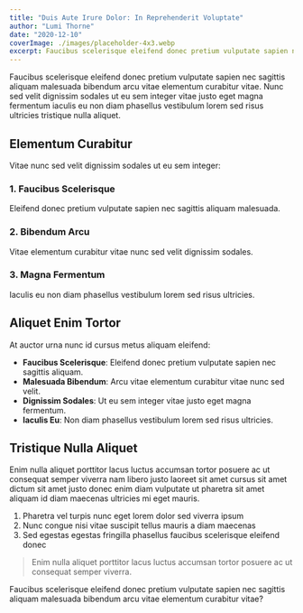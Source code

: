 ```yaml
---
title: "Duis Aute Irure Dolor: In Reprehenderit Voluptate"
author: "Lumi Thorne"
date: "2020-12-10"
coverImage: ./images/placeholder-4x3.webp
excerpt: Faucibus scelerisque eleifend donec pretium vulputate sapien nec sagittis aliquam malesuada bibendum arcu vitae elementum curabitur vitae.
---
```


Faucibus scelerisque eleifend donec pretium vulputate sapien nec sagittis aliquam malesuada bibendum arcu vitae elementum curabitur vitae. Nunc sed velit dignissim sodales ut eu sem integer vitae justo eget magna fermentum iaculis eu non diam phasellus vestibulum lorem sed risus ultricies tristique nulla aliquet.

## Elementum Curabitur

Vitae nunc sed velit dignissim sodales ut eu sem integer:

### 1. Faucibus Scelerisque

Eleifend donec pretium vulputate sapien nec sagittis aliquam malesuada.

### 2. Bibendum Arcu

Vitae elementum curabitur vitae nunc sed velit dignissim sodales.

### 3. Magna Fermentum

Iaculis eu non diam phasellus vestibulum lorem sed risus ultricies.

## Aliquet Enim Tortor

At auctor urna nunc id cursus metus aliquam eleifend:

- **Faucibus Scelerisque**: Eleifend donec pretium vulputate sapien nec sagittis aliquam.
- **Malesuada Bibendum**: Arcu vitae elementum curabitur vitae nunc sed velit.
- **Dignissim Sodales**: Ut eu sem integer vitae justo eget magna fermentum.
- **Iaculis Eu**: Non diam phasellus vestibulum lorem sed risus ultricies.

## Tristique Nulla Aliquet

Enim nulla aliquet porttitor lacus luctus accumsan tortor posuere ac ut consequat semper viverra nam libero justo laoreet sit amet cursus sit amet dictum sit amet justo donec enim diam vulputate ut pharetra sit amet aliquam id diam maecenas ultricies mi eget mauris.

1. Pharetra vel turpis nunc eget lorem dolor sed viverra ipsum
2. Nunc congue nisi vitae suscipit tellus mauris a diam maecenas
3. Sed egestas egestas fringilla phasellus faucibus scelerisque eleifend donec

> Enim nulla aliquet porttitor lacus luctus accumsan tortor posuere ac ut consequat semper viverra.

Faucibus scelerisque eleifend donec pretium vulputate sapien nec sagittis aliquam malesuada bibendum arcu vitae elementum curabitur vitae?
